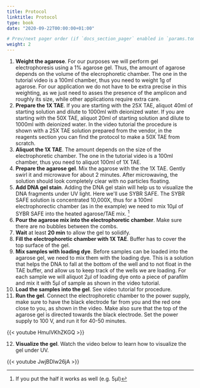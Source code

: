 ```yaml
---
title: Protocol
linktitle: Protocol
type: book
date: "2020-09-22T00:00:00+01:00"

# Prev/next pager order (if `docs_section_pager` enabled in `params.toml`)
weight: 2
---
```




1. **Weight the agarose**. For our purposes we will perform gel electrophoresis using a 1% agarose gel. Thus, the amount of agarose depends on the volume of the elecrophoretic chamber. The one in the tutorial video is a 100ml chamber, thus you need to weight 1g of agarose. For our application we do not have to be extra precise in this weighting, as we just need to asses the presence of the amplicon and roughly its size, while other applications require extra care.
2. **Prepare the 1X TAE**. If you are starting with the 25X TAE, aliquot 40ml of starting solution and dilute to 1000ml with deionized water. If you are starting with the 50X TAE, aliquot 20ml of starting solution and dilute to 1000ml with deionized water. In the video tutorial the procedure is shown with a 25X TAE solution prepared from the vendor, in the reagents section you can find the protocol to make a 50X TAE from scratch.
3. **Aliquot the 1X TAE**. The amount depends on the size of the electrophoretic chamber. The one in the tutorial video is a 100ml chamber, thus you need to aliquot 100ml of 1X TAE.
4. **Prepare the agarose gel**. Mix the agarose with the the 1X TAE. Gently swirl it and microwave for about 2 minutes. After microwaving, the solution should look completely clear with no particles floating. 
5. **Add DNA gel stain**. Adding the DNA gel stain will help us to visualize the DNA fragments under UV light. Here we'll use SYBR SAFE. The SYBR SAFE solution is concentrated 10,000X, thus for a 100ml electrophorectic chamber (as in the example) we need to mix 10µl of SYBR SAFE into the heated agarose/TAE mix. [^1]
6. **Pour the agarose mix into the electrophoretic chamber**. Make sure there are no bubbles between the combs.
7. **Wait** at least **20 min** to allow the gel to solidify.
8. **Fill the electrophoretic chamber with 1X TAE**. Buffer has to cover the top surface of the gel.
9. **Mix samples with loading dye**. Before samples can be loaded into the agarose gel, we need to mix them with the loading dye. This is a solution that helps the DNA to fall at the bottom of the well and to not float in the TAE buffer, and allow us to keep track of the wells we are loading. For each sample we will aliquot 2µl of loading dye onto a piece of parafilm and mix it with 5µl of sample as shown in the video tutorial.
10. **Load the samples into the gel**. See video tutorial for procedure.
11. **Run the gel**. Connect the electrophoretic chamber to the power supply, make sure to have the black electrode far from you and the red one close to you, as shown in the video. Make also sure that the top of the agarose gel is directed towards the black electrode. Set the power supply to 100 V, and run it for 40-50 minutes.

{{< youtube HmuIVKhZKGQ >}}

12. **Visualize the gel**. Watch the video below to learn how to visualize the gel under UV.

{{< youtube JwjBDlw26jA >}}

[^1]: If you put the half it works as well (e.g. 5µl)